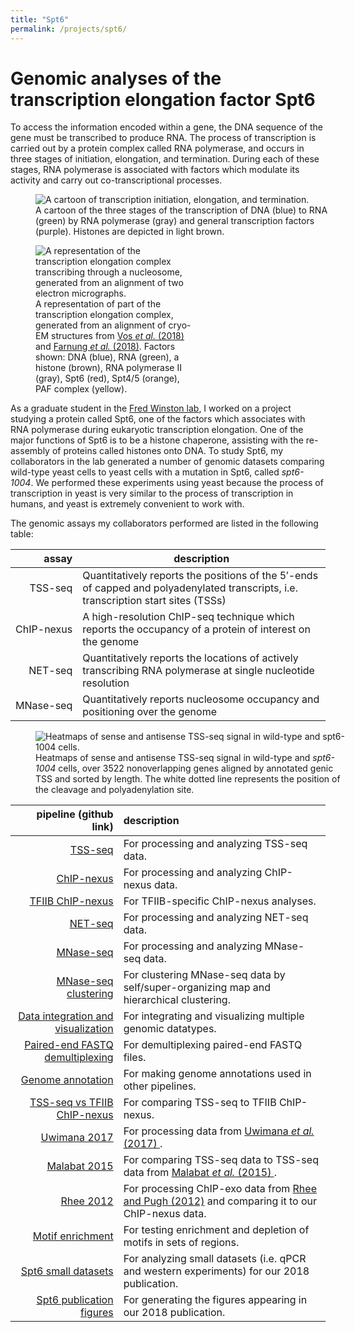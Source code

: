 ```yaml
---
title: "Spt6"
permalink: /projects/spt6/
---
```


# Genomic analyses of the<br>transcription elongation factor Spt6

To access the information encoded within a gene, the DNA sequence of the gene must be transcribed to produce RNA.
The process of transcription is carried out by a protein complex called RNA polymerase, and occurs in three stages of initiation, elongation, and termination.
During each of these stages, RNA polymerase is associated with factors which modulate its activity and carry out co-transcriptional processes.

<figure style="width:100%" class="align-center">
  <img src="{{ site.url }}{{ site.baseurl }}/assets/images/transcription_overview.png" alt="A cartoon of transcription initiation, elongation, and termination.">
  <!-- <img style="max-height:250px; max-width:100%; height:auto; width:auto" src="{{ site.url }}{{ site.baseurl }}/assets/images/transcription_overview.png" alt="A cartoon of transcription initiation, elongation, and termination."> -->
  <figcaption>A cartoon of the three stages of the transcription of DNA (blue) to RNA (green) by RNA polymerase (gray) and general transcription factors (purple). Histones are depicted in light brown.</figcaption>
</figure> 

<figure style="width:50%" class="align-right">
  <img src="{{ site.url }}{{ site.baseurl }}/assets/images/elongation_complex_structure_with_nucleosome.png" alt="A representation of the transcription elongation complex transcribing through a nucleosome, generated from an alignment of two electron micrographs.">
  <figcaption>A representation of part of the transcription elongation complex, generated from an alignment of cryo-EM structures from <a href="https://doi.org/10.1038/s41586-018-0440-4" target="_blank">Vos <i>et al.</i> (2018)</a> and <a href="https://doi.org/10.1038/s41467-018-07870-y" target="_blank">Farnung <i>et al.</i> (2018)</a>. Factors shown: DNA (blue), RNA (green), a histone (brown), RNA polymerase II (gray), Spt6 (red), Spt4/5 (orange), PAF complex (yellow).</figcaption>
</figure> 

As a graduate student in the <a href="https://winstonlab.hms.harvard.edu/" target="_blank">Fred Winston lab</a>, I worked on a project studying a protein called Spt6, one of the factors which associates with RNA polymerase during eukaryotic transcription elongation.
One of the major functions of Spt6 is to be a histone chaperone, assisting with the re-assembly of proteins called histones onto DNA.
To study Spt6, my collaborators in the lab generated a number of genomic datasets comparing wild-type yeast cells to yeast cells with a mutation in Spt6, called <i>spt6-1004</i>.
We performed these experiments using yeast because the process of transcription in yeast is very similar to the process of transcription in humans, and yeast is extremely convenient to work with.

The genomic assays my collaborators performed are listed in the following table:

<table>
    <thead>
        <th style="text-align:right; white-space:nowrap">assay</th>
        <th>description</th>
    </thead>
    <tr>
        <td style="text-align:right; white-space:nowrap">TSS-seq</td>
        <td>Quantitatively reports the positions of the 5′-ends of capped and polyadenylated transcripts, i.e. transcription start sites (TSSs)</td>
    </tr>
    <tr>
        <td style="text-align:right; white-space:nowrap">ChIP-nexus</td>
        <td>A high-resolution ChIP-seq technique which reports the occupancy of a protein of interest on the genome</td>
    </tr>
    <tr>
        <td style="text-align:right; white-space:nowrap">NET-seq</td>
        <td>Quantitatively reports the locations of actively transcribing RNA polymerase at single nucleotide resolution </td>
    </tr>
    <tr>
        <td style="text-align:right; white-space:nowrap">MNase-seq</td>
        <td>Quantitatively reports nucleosome occupancy and positioning over the genome</td>
    </tr>
</table>

<figure style="width:100%" class="align-center">
  <img src="{{ site.url }}{{ site.baseurl }}/assets/images/spt6_tss_seq_heatmaps.png" alt="Heatmaps of sense and antisense TSS-seq signal in wild-type and spt6-1004 cells.">
  <figcaption>Heatmaps of sense and antisense TSS-seq signal in wild-type and <i>spt6-1004</i> cells, over 3522 nonoverlapping genes aligned by annotated genic TSS and sorted by length. The white dotted line represents the position of the cleavage and polyadenylation site.</figcaption>
</figure> 

| pipeline (github link) | description |
| --------:|:----------- |
| <a href="https://github.com/winston-lab/tss-seq" target="_blank">TSS-seq</a>  | For processing and analyzing TSS-seq data. |
| <a href="https://github.com/winston-lab/chip-nexus" target="_blank">ChIP-nexus</a>  | For processing and analyzing ChIP-nexus data. |
| <a href="https://github.com/winston-lab/chip-nexus-tfiib" target="_blank">TFIIB ChIP-nexus</a>  | For TFIIB-specific ChIP-nexus analyses. |
| <a href="https://github.com/winston-lab/net-and-rna-seq" target="_blank">NET-seq</a>  | For processing and analyzing NET-seq data. |
| <a href="https://github.com/winston-lab/mnase-seq" target="_blank">MNase-seq</a>  | For processing and analyzing MNase-seq data. |
| <a href="https://github.com/winston-lab/cluster-mnase-seq" target="_blank">MNase-seq clustering</a>  | For clustering MNase-seq data by self/super-organizing map and hierarchical clustering. |
| <a href="https://github.com/winston-lab/integrated-datavis" target="_blank">Data integration and visualization</a>  | For integrating and visualizing multiple genomic datatypes. |
| <a href="https://github.com/winston-lab/demultiplex-paired-end" target="_blank">Paired-end FASTQ demultiplexing</a>  | For demultiplexing paired-end FASTQ files. |
| <a href="https://github.com/winston-lab/build-annotations" target="_blank">Genome annotation</a> | For making genome annotations used in other pipelines. |
| <a href="https://github.com/winston-lab/tss-seq-vs-tfiib-nexus" target="_blank">TSS-seq vs TFIIB ChIP-nexus</a> | For comparing TSS-seq to TFIIB ChIP-nexus. |
| <a href="https://github.com/winston-lab/uwimana-2017" target="_blank">Uwimana 2017</a> | For processing data from <a href="https://doi.org/10.1093/nar/gkx242" target="_blank">Uwimana <i>et al.</i> (2017) </a>. |
| <a href="https://github.com/winston-lab/malabat-feuerbach-2015" target="_blank">Malabat 2015</a> | For comparing TSS-seq data to TSS-seq data from <a href="https://doi.org/10.7554/eLife.06722" target="_blank">Malabat <i>et al.</i> (2015) </a>. |
| <a href="https://github.com/winston-lab/rhee-2012" target="_blank">Rhee 2012</a> | For processing ChIP-exo data from <a href="https://doi.org/10.1038/nature10799" target="_blank">Rhee and Pugh (2012)</a> and comparing it to our ChIP-nexus data. |
| <a href="https://github.com/winston-lab/motif-enrichment" target="_blank">Motif enrichment</a> | For testing enrichment and depletion of motifs in sets of regions. |
| <a href="https://github.com/winston-lab/spt6-2018-small-data" target="_blank">Spt6 small datasets</a> | For analyzing small datasets (i.e. qPCR and western experiments) for our 2018 publication. |
| <a href="https://github.com/winston-lab/spt6-2018-paper-figures" target="_blank">Spt6 publication figures</a> | For generating the figures appearing in our 2018 publication. |

